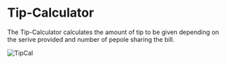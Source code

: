 # Tip-Calculator
The Tip-Calculator calculates the amount of tip to be given depending on the serive provided and number of pepole sharing the bill.


![TipCal](https://user-images.githubusercontent.com/65389514/98326187-a71d0b80-2016-11eb-8148-e0a551d8282c.png)
